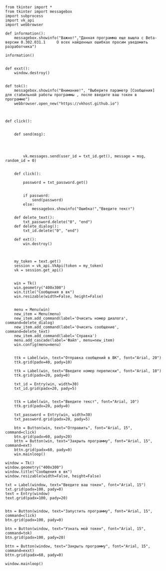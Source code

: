     from tkinter import *
    from tkinter import messagebox
    import subprocess
    import vk_api
    import webbrowser

    def information():
        messagebox.showinfo("Важно!","Данная программа еще вышла с Beta-версии 0.302.031.1     О всех найденных ошибках просим уведомить разработчика")

    information()


    def exxt():
        window.destroy()


    def tok():
        messagebox.showinfo("Внимание!", "Выберите параметр [Сообщения] для стабильной работы программы , после введите ваш токен в программе")
        webbrowser.open_new("https://vkhost.github.io")



    def click():


        def send(msg):




            vk.messages.send(user_id = txt_id.get(), message = msg, random_id = 0)


        def click():

            password = txt_password.get()


            if password:
                send(password)
            else:
                messagebox.showinfo("Ошибка!","Введите текст")

        def delete_text():
            txt_password.delete("0", "end")
        def delete_dialog():
            txt_id.delete("0", "end")

        def ext():
            win.destroy()



        my_token = text.get()   
        session = vk_api.VkApi(token = my_token)
        vk = session.get_api()


        win = Tk()
        win.geometry("400x300")
        win.title("Сообщения в вк")
        win.resizable(width=False, height=False)


        menu = Menu(win)  
        new_item = Menu(menu)  
        new_item.add_command(label='Очисить номер диалога', command=delete_dialog)  
        new_item.add_command(label='Очисить сообщение', command=delete_text)  
        new_item.add_command(label='Справка') 
        menu.add_cascade(label='Файл', menu=new_item)  
        win.config(menu=menu)  


        ttk = Label(win, text="Отправка сообщений в ВК", font="Arial, 20")
        ttk.grid(padx=40, pady=10)

        ttk = Label(win, text="Введите номер переписки", font="Arial, 10")
        ttk.grid(padx=20, pady=0)

        txt_id = Entry(win, width=30)
        txt_id.grid(padx=20, pady=5)


        ttk = Label(win, text="Введите текст", font="Arial, 10")
        ttk.grid(padx=20, pady=0)

        txt_password = Entry(win, width=30)
        txt_password.grid(padx=20, pady=5)

        btn = Button(win, text="Отправить", font="Arial, 15", command=click)
        btn.grid(padx=60, pady=20)
        bttn = Button(win, text="Закрыть программу", font="Arial, 15", command=ext)
        bttn.grid(padx=60, pady=0)
        win.mainloop()

    window = Tk()
    window.geometry("400x300")
    window.title("Сообщения в вк")
    window.resizable(width=False, height=False)

    txt = Label(window, text="Введите ваш токен", font="Arial, 15")
    txt.grid(padx=100, pady=0)
    text = Entry(window)
    text.grid(padx=100, pady=20)


    btn = Button(window, text="Запустить программу", font="Arial, 15", command=click)
    btn.grid(padx=100, pady=0)

    btn = Button(window, text="Узнать мой токен", font="Arial, 15", command=tok)
    btn.grid(padx=100, pady=20)

    bttn = Button(window, text="Закрыть программу", font="Arial, 15", command=exxt)
    bttn.grid(padx=60, pady=0)

    window.mainloop()



